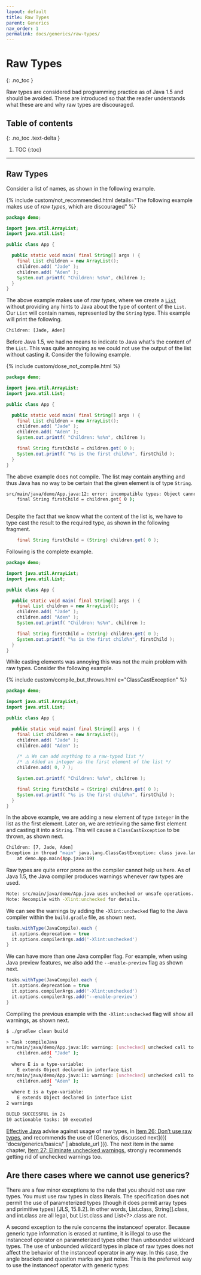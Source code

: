 ```yaml
---
layout: default
title: Raw Types
parent: Generics
nav_order: 1
permalink: docs/generics/raw-types/
---
```


# Raw Types
{: .no_toc }

Raw types are considered bad programming practice as of Java 1.5 and should be avoided.  These are introduced so that the reader understands what these are and why raw types are discouraged.

## Table of contents
{: .no_toc .text-delta }

1. TOC
{:toc}

---

## Raw Types

Consider a list of names, as shown in the following example.

{% include custom/not_recommended.html details="The following example makes use of <em>raw types</em>, which are discouraged" %}

```java
package demo;

import java.util.ArrayList;
import java.util.List;

public class App {

  public static void main( final String[] args ) {
    final List children = new ArrayList();
    children.add( "Jade" );
    children.add( "Aden" );
    System.out.printf( "Children: %s%n", children );
  }
}
```

The above example makes use of _raw types_, where we create a [`List`](https://docs.oracle.com/en/java/javase/14/docs/api/java.base/java/util/List.html) without providing any hints to Java about the type of content of the `List`.  Our `List` will contain names, represented by the `String` type.  This example will print the following.

```bash
Children: [Jade, Aden]
```

Before Java 1.5, we had no means to indicate to Java what's the content of the `List`.  This was quite annoying as we could not use the output of the list without casting it.  Consider the following example.

{% include custom/dose_not_compile.html %}

```java
package demo;

import java.util.ArrayList;
import java.util.List;

public class App {

  public static void main( final String[] args ) {
    final List children = new ArrayList();
    children.add( "Jade" );
    children.add( "Aden" );
    System.out.printf( "Children: %s%n", children );

    final String firstChild = children.get( 0 );
    System.out.printf( "%s is the first child%n", firstChild );
  }
}
```

The above example does not compile.  The list may contain anything and thus Java has no way to be certain that the given element is of type `String`.

```bash
src/main/java/demo/App.java:12: error: incompatible types: Object cannot be converted to String
    final String firstChild = children.get( 0 );
                                          ^
```

Despite the fact that we know what the content of the list is, we have to type cast the result to the required type, as shown in the following fragment.

```java
    final String firstChild = (String) children.get( 0 );
```

Following is the complete example.

```java
package demo;

import java.util.ArrayList;
import java.util.List;

public class App {

  public static void main( final String[] args ) {
    final List children = new ArrayList();
    children.add( "Jade" );
    children.add( "Aden" );
    System.out.printf( "Children: %s%n", children );

    final String firstChild = (String) children.get( 0 );
    System.out.printf( "%s is the first child%n", firstChild );
  }
}
```

While casting elements was annoying this was not the main problem with raw types.  Consider the following example.

{% include custom/compile_but_throws.html e="ClassCastException" %}

```java
package demo;

import java.util.ArrayList;
import java.util.List;

public class App {

  public static void main( final String[] args ) {
    final List children = new ArrayList();
    children.add( "Jade" );
    children.add( "Aden" );

    /* ⚠️ We can add anything to a raw-typed list */
    /* ⚠️ Added an integer as the first element of the list */
    children.add( 0, 7 );

    System.out.printf( "Children: %s%n", children );

    final String firstChild = (String) children.get( 0 );
    System.out.printf( "%s is the first child%n", firstChild );
  }
}
```

In the above example, we are adding a new element of type `Integer` in the list as the first element.  Later on, we are retrieving the same first element and casting it into a `String`.  This will cause a `ClassCastException` to be thrown, as shown next.

```bash
Children: [7, Jade, Aden]
Exception in thread "main" java.lang.ClassCastException: class java.lang.Integer cannot be cast to class java.lang.String (java.lang.Integer and java.lang.String are in module java.base of loader 'bootstrap')
	at demo.App.main(App.java:19)
```

Raw types are quite error prone as the compiler cannot help us here.  As of Java 1.5, the Java compiler produces warnings whenever raw types are used.

```bash
Note: src/main/java/demo/App.java uses unchecked or unsafe operations.
Note: Recompile with -Xlint:unchecked for details.
```

We can see the warnings by adding the `-Xlint:unchecked` flag to the Java compiler within the `build.gradle` file, as shown next.

```groovy
tasks.withType(JavaCompile).each {
  it.options.deprecation = true
  it.options.compilerArgs.add('-Xlint:unchecked')
}
```

We can have more than one Java compiler flag.  For example, when using Java preview features, we also add the `--enable-preview` flag as shown next.

```groovy
tasks.withType(JavaCompile).each {
  it.options.deprecation = true
  it.options.compilerArgs.add('-Xlint:unchecked')
  it.options.compilerArgs.add('--enable-preview')
}
```

Compiling the previous example with the `-Xlint:unchecked` flag will show all warnings, as shown next.

```bash
$ ./gradlew clean build

> Task :compileJava
src/main/java/demo/App.java:10: warning: [unchecked] unchecked call to add(E) as a member of the raw type List
    children.add( "Jade" );
                ^
  where E is a type-variable:
    E extends Object declared in interface List
src/main/java/demo/App.java:11: warning: [unchecked] unchecked call to add(E) as a member of the raw type List
    children.add( "Aden" );
                ^
  where E is a type-variable:
    E extends Object declared in interface List
2 warnings

BUILD SUCCESSFUL in 2s
10 actionable tasks: 10 executed
```

[Effective Java](https://learning.oreilly.com/library/view/effective-java-3rd/9780134686097) advise against usage of raw types, in [Item 26: Don’t use raw types](https://learning.oreilly.com/library/view/effective-java-3rd/9780134686097/ch5.xhtml#lev26), and recommends the use of [Generics, discussed next]({{ 'docs/generics/basics/' | absolute_url }}).  The next item in the same chapter, [Item 27: Eliminate unchecked warnings](https://learning.oreilly.com/library/view/effective-java-3rd/9780134686097/ch5.xhtml#lev27), strongly recommends getting rid of unchecked warnings too.

## Are there cases where we cannot use generics?

There are a few minor exceptions to the rule that you should not use raw types. You must use raw types in class literals. The specification does not permit the use of parameterized types (though it does permit array types and primitive types) [JLS, 15.8.2]. In other words, List.class, String[].class, and int.class are all legal, but List<String>.class and List<?>.class are not.

A second exception to the rule concerns the instanceof operator. Because generic type information is erased at runtime, it is illegal to use the instanceof operator on parameterized types other than unbounded wildcard types. The use of unbounded wildcard types in place of raw types does not affect the behavior of the instanceof operator in any way. In this case, the angle brackets and question marks are just noise. This is the preferred way to use the instanceof operator with generic types:
